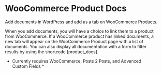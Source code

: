 WooCommerce Product Docs
========================

Add documents in WordPress and add as a tab on WooCommerce Products.  

When you add documents, you will have a choice to link them to a product from
WooCommerce.  If a WooCommerce product has linked documents, a new tab will
appear on the WooCommerce Product page with a list of documents.  You can 
also display all documentation with a form to filter results by using the 
shortcode [product_docs].

* Currently requires WooCommerce, Posts 2 Posts, and Advanced Custom Fields *
